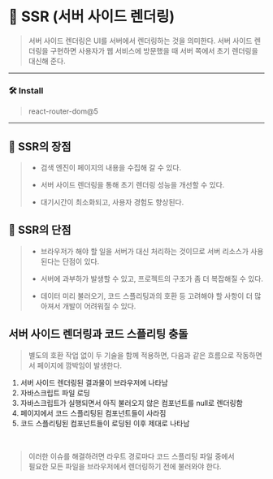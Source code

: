 # 🕋 SSR (서버 사이드 렌더링)
> 서버 사이드 렌더링은 UI를 서버에서 렌더링하는 것을 의미한다.
> 서버 사이드 렌더링을 구현하면 사용자가 웹 서비스에 방문했을 때 서버 쪽에서 초기 렌더링을 대신해 준다.
___
### 🛠 Install
> react-router-dom@5
___
## 🔹 SSR의 장점
> + 검색 엔진이 페이지의 내용을 수집해 갈 수 있다.
> - 서버 사이드 렌더링을 통해 초기 렌더링 성능을 개선할 수 있다.
> * 대기시간이 최소화되고, 사용자 경험도 향상된다.

## 🔸 SSR의 단점
> + 브라우저가 해야 할 일을 서버가 대신 처리하는 것이므로 서버 리소스가 사용된다는 단점이 있다.
> - 서버에 과부하가 발생할 수 있고, 프로젝트의 구조가 좀 더 복잡해질 수 있다.
> * 데이터 미리 불러오기, 코드 스플리팅과의 호환 등 고려해야 할 사항이 더 많아져서 개발이 어려워질 수 있다.

## 서버 사이드 렌더링과 코드 스플리팅 충돌
> 별도의 호환 작업 없이 두 기술을 함께 적용하면, 다음과 같은 흐름으로 작동하면서 페이지에 깜박임이 발생한다.
1. 서버 사이드 렌더링된 결과물이 브라우저에 나타남
2. 자바스크립트 파일 로딩
3. 자바스크립트가 실행되면서 아직 불러오지 않은 컴포넌트를 null로 렌더링함
4. 페이지에서 코드 스플리팅된 컴포넌트들이 사라짐
5. 코드 스플리팅된 컴포넌트들이 로딩된 이후 제대로 나타남
<br>

> 이러한 이슈를 해결하려면 라우트 경로마다 코드 스플리팅 파일 중에서 <br> 필요한 모든 파일을 브라우저에서 렌더링하기 전에 불러와야 한다.